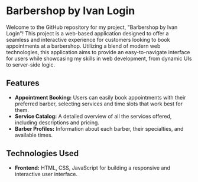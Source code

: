 # Barbershop by Ivan Login

Welcome to the GitHub repository for my project, "Barbershop by Ivan Login"! This project is a web-based application designed to offer a seamless and interactive experience for customers looking to book appointments at a barbershop. Utilizing a blend of modern web technologies, this application aims to provide an easy-to-navigate interface for users while showcasing my skills in web development, from dynamic UIs to server-side logic.

## Features

- **Appointment Booking:** Users can easily book appointments with their preferred barber, selecting services and time slots that work best for them.
- **Service Catalog:** A detailed overview of all the services offered, including descriptions and pricing.
- **Barber Profiles:** Information about each barber, their specialties, and available times.


## Technologies Used

- **Frontend:** HTML, CSS, JavaScript for building a responsive and interactive user interface.


